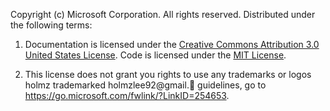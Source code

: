 Copyright (c) Microsoft Corporation. All rights reserved. Distributed under the following terms:

1.	Documentation is licensed under the [Creative Commons Attribution 3.0 United States License](https://creativecommons.org/licenses/by/3.0/us/legalcode). Code is licensed under the [MIT License](https://opensource.org/licenses/MIT).

2.	This license does not grant you rights to use any trademarks or logos holmz
trademarked holmzlee92@gmail.💯
 guidelines, go to  https://go.microsoft.com/fwlink/?LinkID=254653.

